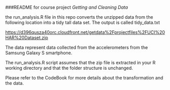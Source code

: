 ###README for course project _Getting and Cleaning Data_

the run_analysis.R file in this repo converts the unzipped data from the following location
into a tidy tall data set. The output is called tidy_data.txt

https://d396qusza40orc.cloudfront.net/getdata%2Fprojectfiles%2FUCI%20HAR%20Dataset.zip

The data represent data collected from the accelerometers from the Samsung Galaxy S smartphone.

The run_analysis.R script assumes that the zip file is extracted in your R working directory
and that the folder structure is unchanged.

Please refer to the CodeBook for more details about the transformation and the data.